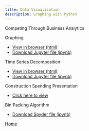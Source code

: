 ```yaml
---
title: Data Visualization
description: Graphing with Python
---
```


Competing Through Business Analytics

Graphing
- [View in browser (html)](BasicGraphAssignment.html)
- [Download Jupyter file (ipynb)](BasicGraphAssignment.ipynb)

Time Series Decomposition
- [View in browser (html)](M3Graphing.html)
- [Download Jupyter file (ipynb)](M3Graphing.ipynb)

Construction Spending Presentation
- [Click here to view](https://www.youtube.com/watch?v=ySC1Y_YXDC4)

Bin Packing Algorithm
- [Download Spyder file (ipynb)](binpacking.py)

[Home](https://cherylngo.github.io/)
